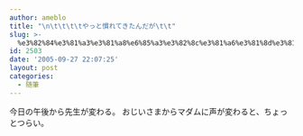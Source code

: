 ```yaml
---
author: ameblo
title: "\n\t\t\t\tやっと慣れてきたんだが\t\t"
slug: >-
  %e3%82%84%e3%81%a3%e3%81%a8%e6%85%a3%e3%82%8c%e3%81%a6%e3%81%8d%e3%81%9f%e3%82%93%e3%81%a0%e3%81%8c
id: 2503
date: '2005-09-27 22:07:25'
layout: post
categories:
  - 随筆
---
```


今日の午後から先生が変わる。 おじいさまからマダムに声が変わると、ちょっとつらい。